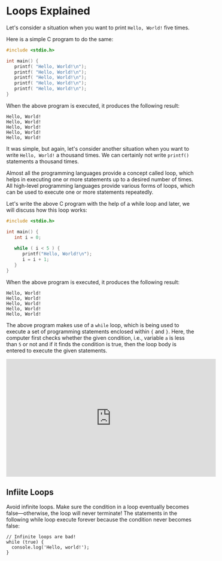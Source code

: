 # Loops Explained

Let's consider a situation when you want to print `Hello, World!` five times.

Here is a simple C program to do the same:

```c
#include <stdio.h>

int main() {
   printf( "Hello, World!\n");
   printf( "Hello, World!\n");
   printf( "Hello, World!\n");
   printf( "Hello, World!\n");
   printf( "Hello, World!\n");
}
```

When the above program is executed, it produces the following result:

```
Hello, World!
Hello, World!
Hello, World!
Hello, World!
Hello, World!
```

It was simple, but again, let's consider another situation when you want to write `Hello, World!` a thousand times. We can certainly not write `printf()` statements a thousand times. 

Almost all the programming languages provide a concept called loop, which helps in executing one or more statements up to a desired number of times. All high-level programming languages provide various forms of loops, which can be used to execute one or more statements repeatedly.

Let's write the above C program with the help of a while loop and later, we will discuss how this loop works:

```c
#include <stdio.h>

int main() {
   int i = 0;
   
   while ( i < 5 ) {
      printf("Hello, World!\n");
      i = i + 1;
   }
}
```

When the above program is executed, it produces the following result:

```
Hello, World!
Hello, World!
Hello, World!
Hello, World!
Hello, World!
```

The above program makes use of a `while` loop, which is being used to execute a set of programming statements enclosed within `{` and `}`. Here, the computer first checks whether the given condition, i.e., variable `a` is less than `5` or not and if it finds the condition is true, then the loop body is entered to execute the given statements.

<iframe width="560" height="315" src="https://www.youtube.com/embed/wxds6MAtUQ0" frameborder="0" allow="accelerometer; autoplay; clipboard-write; encrypted-media; gyroscope; picture-in-picture" allowfullscreen></iframe>

## Infiite Loops

Avoid infinite loops. Make sure the condition in a loop eventually becomes false—otherwise, the loop will never terminate! The statements in the following while loop execute forever because the condition never becomes false:

```pseudo
// Infinite loops are bad!
while (true) {
  console.log('Hello, world!');
}
```